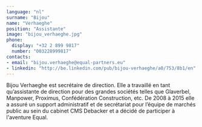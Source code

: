 ```yaml
---
language: "nl"
surname: "Bijou"
name: "Verhaeghe"
position: "Assistante"
image: "bijou_verhaeghe.jpg"
phone:
  display: "+32 2 899 9817"
  number: "003228999817"
contacts:
- email: "bijou.verhaeghe@equal-partners.eu"
- linkedin: "http://be.linkedin.com/pub/bijou-verhaeghe/a0/753/8b1/en"
---
```

Bijou Verhaeghe est secrétaire de direction. Elle a travaillé en tant qu’assistante de direction pour des grandes sociétés telles que Glaverbel, Manpower, Proximus, Confédération Construction, etc. De 2008 à 2015 elle a assuré un support administratif et de secrétariat pour l’équipe de marchés public au sein du cabinet CMS Debacker et a décidé de participer à l'aventure Equal.
